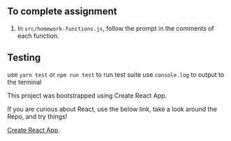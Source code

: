 ## To complete assignment

1. In `src/homework-functions.js`, follow the prompt in the comments of each function.

## Testing

use `yarn test` or `npm run test` to run test suite
use `console.log` to output to the terminal

This project was bootstrapped using Create React App.

If you are curious about React, use the below link, take a look around the Repo, and try things!

[Create React App](https://github.com/facebook/create-react-app).
